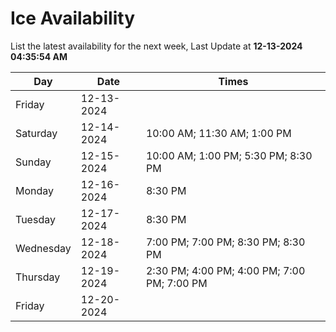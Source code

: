 # Ice Availability

List the latest availability for the next week, Last Update at **12-13-2024 04:35:54 AM**

| Day         | Date        | Times       |
| ----------- | ----------- | ----------- |
|Friday|12-13-2024||
|Saturday|12-14-2024|10:00 AM; 11:30 AM; 1:00 PM|
|Sunday|12-15-2024|10:00 AM; 1:00 PM; 5:30 PM; 8:30 PM|
|Monday|12-16-2024|8:30 PM|
|Tuesday|12-17-2024|8:30 PM|
|Wednesday|12-18-2024|7:00 PM; 7:00 PM; 8:30 PM; 8:30 PM|
|Thursday|12-19-2024|2:30 PM; 4:00 PM; 4:00 PM; 7:00 PM; 7:00 PM|
|Friday|12-20-2024||
